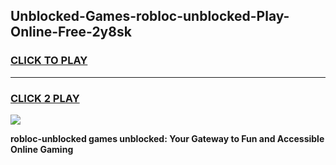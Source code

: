 
## Unblocked-Games-robloc-unblocked-Play-Online-Free-2y8sk
<h3>
<a href="https://premium76.site?title=robloc-unblocked&ref=26A">CLICK TO PLAY</a></h3>
<hr>

<h3>
<a href="https://premium76.site?title=robloc-unblocked&ref=26A">CLICK 2 PLAY</a>
  
</h3>

<a href="https://premium76.site?title=robloc-unblocked&ref=26A"><img src="https://clearcache.store/games.png"></a>


**robloc-unblocked games unblocked: Your Gateway to Fun and Accessible Online Gaming**
